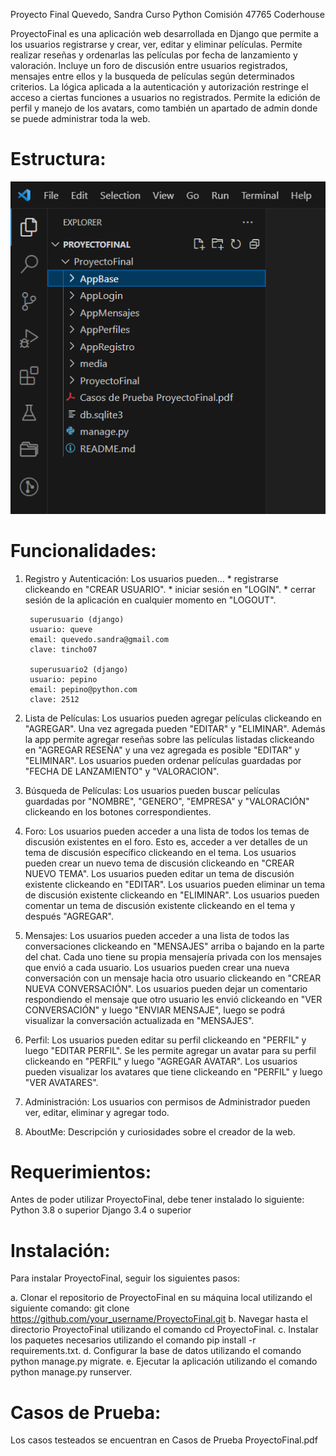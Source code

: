 Proyecto Final Quevedo, Sandra Curso Python Comisión 47765 Coderhouse

ProyectoFinal es una aplicación web desarrollada en Django que permite a los usuarios registrarse y crear, ver, editar y eliminar películas. Permite realizar reseñas y ordenarlas las películas por fecha de lanzamiento y valoración. Incluye un foro de discusión entre usuarios registrados, mensajes entre ellos y la busqueda de películas según determinados criterios. La lógica aplicada a la  autenticación y autorización restringe el acceso a ciertas funciones a usuarios no registrados. Permite la edición de perfil y manejo de los avatars, como también un apartado de admin donde se puede administrar toda la web.

# Estructura:

![Alt text](estructura.png)

# Funcionalidades:

1. Registro y Autenticación: Los usuarios pueden... 
        * registrarse clickeando en "CREAR USUARIO".
        * iniciar sesión en "LOGIN".
        * cerrar sesión de la aplicación en cualquier momento en "LOGOUT".

        superusuario (django)
        usuario: queve
        email: quevedo.sandra@gmail.com
        clave: tincho07

        superusuario2 (django)
        usuario: pepino
        email: pepino@python.com
        clave: 2512


2. Lista de Películas: Los usuarios pueden agregar películas clickeando en "AGREGAR". Una vez agregada pueden "EDITAR" y "ELIMINAR". Además la app permite agregar reseñas sobre las películas listadas clickeando en "AGREGAR RESEÑA" y una vez agregada es posible "EDITAR" y "ELIMINAR". Los usuarios pueden ordenar películas guardadas por "FECHA DE LANZAMIENTO" y "VALORACION".

3. Búsqueda de Películas: Los usuarios pueden buscar películas guardadas por "NOMBRE", "GENERO", "EMPRESA" y "VALORACIÓN" clickeando en los botones correspondientes. 

4. Foro: Los usuarios pueden acceder a una lista de todos los temas de discusión existentes en el foro. Esto es, acceder a ver detalles de un tema de discusión específico clickeando en el tema. Los usuarios pueden crear un nuevo tema de discusión clickeando en "CREAR NUEVO TEMA". Los usuarios pueden editar un tema de discusión existente clickeando en "EDITAR". Los usuarios pueden eliminar un tema de discusión existente clickeando en "ELIMINAR". Los usuarios pueden comentar un tema de discusión existente clickeando en el tema y después "AGREGAR".

5. Mensajes: Los usuarios pueden acceder a una lista de todos las conversaciones clickeando en "MENSAJES" arriba o bajando en la parte del chat. Cada uno tiene su propia mensajería privada con los mensajes que envió a cada usuario. Los usuarios pueden crear una nueva conversación con un mensaje hacia otro usuario clickeando en "CREAR NUEVA CONVERSACIÓN". Los usuarios pueden dejar un comentario respondiendo el mensaje que otro usuario les envió clickeando en "VER CONVERSACIÓN" y luego "ENVIAR MENSAJE", luego se podrá visualizar la conversación actualizada en "MENSAJES".

6. Perfil: Los usuarios pueden editar su perfil clickeando en "PERFIL" y luego "EDITAR PERFIL". Se les permite agregar un avatar para su perfil clickeando en "PERFIL" y luego "AGREGAR AVATAR". Los usuarios pueden visualizar los avatares que tiene clickeando en "PERFIL" y luego "VER AVATARES".

7. Administración: Los usuarios con permisos de Administrador pueden ver, editar, eliminar y agregar todo.

8. AboutMe: Descripción y curiosidades sobre el creador de la web.

# Requerimientos: 

Antes de poder utilizar ProyectoFinal, debe tener instalado lo siguiente: Python 3.8 o superior Django 3.4 o superior

# Instalación:

Para instalar ProyectoFinal, seguir los siguientes pasos:

a. Clonar el repositorio de ProyectoFinal en su máquina local utilizando el siguiente comando: git clone https://github.com/your_username/ProyectoFinal.git
b. Navegar hasta el directorio ProyectoFinal utilizando el comando cd ProyectoFinal.
c. Instalar los paquetes necesarios utilizando el comando pip install -r requirements.txt.
d. Configurar la base de datos utilizando el comando python manage.py migrate.
e. Ejecutar la aplicación utilizando el comando python manage.py runserver.

# Casos de Prueba:

Los casos testeados se encuentran en Casos de Prueba ProyectoFinal.pdf


